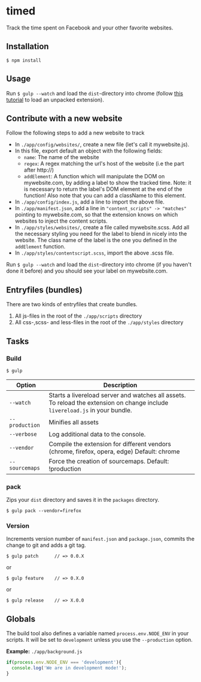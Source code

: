 # timed

Track the time spent on Facebook and your other favorite websites.

## Installation

	$ npm install

## Usage

Run `$ gulp --watch` and load the `dist`-directory into chrome (follow [this tutorial](https://developer.chrome.com/extensions/getstarted#unpacked) to load an unpacked extension).

## Contribute with a new website

Follow the following steps to add a new website to track

- In `./app/config/websites/`, create a new file (let's call it mywebsite.js).
- In this file, export default an object with the following fields:
    - `name`: The name of the website
    - `regex`: A regex matching the url's host of the website (i.e the part after http://)
    - `addElement`: A function which will manipulate the DOM on mywebsite.com, by adding a label to show the tracked time. Note: it is necessary to return the label's DOM element at the end of the function! Also note that you can add a className to this element.
- In `./app/config/index.js`, add a line to import the above file.
- In `./app/manifest.json`, add a line in `"content_scripts" -> "matches"` pointing to mywebsite.com, so that the extension knows on which websites to inject the content scripts.
- In `./app/styles/websites/`, create a file called mywebsite.scss. Add all the necessary styling you need for the label to blend in nicely into the website. The class name of the label is the one you defined in the `addElement` function.
- In `./app/styles/contentscript.scss`, import the above .scss file.

Run `$ gulp --watch` and load the `dist`-directory into chrome (if you haven't done it before) and you should see your label on mywebsite.com.


## Entryfiles (bundles)

There are two kinds of entryfiles that create bundles.

1. All js-files in the root of the `./app/scripts` directory
2. All css-,scss- and less-files in the root of the `./app/styles` directory

## Tasks

### Build

    $ gulp


| Option         | Description                                                                                                                                           |
|----------------|-------------------------------------------------------------------------------------------------------------------------------------------------------|
| `--watch`      | Starts a livereload server and watches all assets. <br>To reload the extension on change include `livereload.js` in your bundle.                      |
| `--production` | Minifies all assets                                                                                                                                   |
| `--verbose`    | Log additional data to the console.                                                                                                                   |
| `--vendor`     | Compile the extension for different vendors (chrome, firefox, opera, edge)  Default: chrome                                                                 |
| `--sourcemaps` | Force the creation of sourcemaps. Default: !production                                                                                                |


### pack

Zips your `dist` directory and saves it in the `packages` directory.

    $ gulp pack --vendor=firefox

### Version

Increments version number of `manifest.json` and `package.json`,
commits the change to git and adds a git tag.


    $ gulp patch      // => 0.0.X

or

    $ gulp feature    // => 0.X.0

or

    $ gulp release    // => X.0.0


## Globals

The build tool also defines a variable named `process.env.NODE_ENV` in your scripts. It will be set to `development` unless you use the `--production` option.


**Example:** `./app/background.js`

```javascript
if(process.env.NODE_ENV === 'development'){
  console.log('We are in development mode!');
}
```






